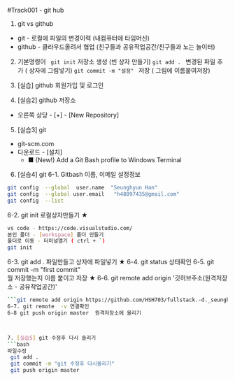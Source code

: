 #Track001 - git hub
1. git vs github
- git - 로컬에 파일의 변경이력 (내컴퓨터에 타임머신) 
- github - 클라우드올려서 협업 (친구들과 공유작업공간/친구들과 노는 놀이터) 

2. 기본명령어
   ` git init` 저장소 생성 (빈 상자 만들기)
   `git add . ` 변경된 파일 추가 ( 상자에 그림넣기)
   `git commit -m "설정" `  저장 ( 그림에 이름붙여저장)
   
3. [실습] github 회원가입 및 로그인

4. [실습2] github 저장소 
- 오른쪽 상당 - [+] - [New Repository]

5. [실습3] git 
- git-scm.com 
- 다운로드 - [설치] 
   - ■ (New!) Add a Git Bash profile to Windows Terminal 

6. [실습4] git 
6-1. Gitbash   이름, 이메일 설정정보 
``` bash
git config  --global  user.name  "Seunghyun Han" 
git config  --global user.email   "h48097435@gmail.com" 
git config  --list
```
6-2. git init     로컬상자만들기 ★
``` bash
vs code - https://code.visualstudio.com/
본인 폴더 - [workspace] 폴더 만들기 
폴더로 이동 - 터미널열기 ( ctrl + `)
git init 
```
6-3. git add .   파일만들고 상자에 파일넣기 ★
6-4. git status  상태확인 
6-5. git commit -m "first commit"  
      뭘 저장했는지 이름 붙이고 저장 ★
6-6. git remote add origin '깃허브주소(원격저장소 - 공유작업공간)' 
```Bash
```git remote add origin https://github.com/HSH703/fullstack.-d._seunghyun.git
6-7. git remote  -v 연결확인 
6-8 git push origin master  원격저장소에 올리기 



7. [실습5] git 수정후 다시 솔리기 
```bash
파일수정
 git add .
 git commit -m "git 수정후 다시올리기" 
 git push origin master
```

